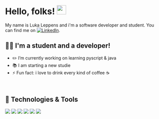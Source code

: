 <!-- context -->
# Hello, folks! <img src="https://raw.githubusercontent.com/MartinHeinz/MartinHeinz/master/wave.gif" width="30px">
My name is Luka Leppens and i'm a software developer and student. You can find me on [![LinkedIn][2.2]][2].

## 👨‍🎓 I'm a student and a developer!

- ✏️ I’m currently working on learning pyscript & java
- 📚 I am starting a new studie
- ⚡ Fun fact: i love to drink every kind of coffee ☕

<br />

## 🔧 Technologies & Tools
![](https://img.shields.io/badge/💻_OS-Windows-informational?style=flat&logo=&logoColor=white&color=d5a445)
![](https://img.shields.io/badge/🛠_Editor-VSCode-informational?style=flat&logo=&logoColor=white&color=d5a445)
![](https://img.shields.io/badge/🛠_Editor-Visual_Studio-informational?style=flat&logo=&logoColor=white&color=d5a445)
![](https://img.shields.io/badge/📄_Code-PHP-informational?style=flat&logo=&logoColor=white&color=d5a445)
![](https://img.shields.io/badge/📄_Code-Pyhton-informational?style=flat&logo=&logoColor=white&color=d5a445)
![](https://img.shields.io/badge/🧱_Framework-Laravel-informational?style=flat&logo=&logoColor=white&color=d5a445)




<!-- Icons -->
[2.2]: https://raw.githubusercontent.com/MartinHeinz/MartinHeinz/master/linkedin-3-16.png (LinkedIn icon without padding)

<!-- Links to your social media accounts -->
[2]: https://www.linkedin.com/in/luka-leppens-4941a61a3/
